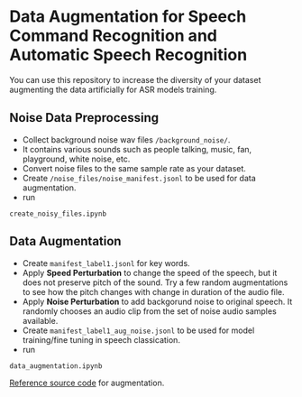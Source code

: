# Data Augmentation for Speech Command Recognition and Automatic Speech Recognition

You can use this repository to increase the diversity of your dataset augmenting the data artificially for ASR models training. 
 
## Noise Data Preprocessing 
- Collect background noise wav files `/background_noise/`. 
- It contains various sounds such as people talking, music, fan, playground, white noise, etc.
- Convert noise files to the same sample rate as your dataset.
- Create `/noise_files/noise_manifest.jsonl` to be used for data augmentation.
- run 
```
create_noisy_files.ipynb
```


##  Data Augmentation 
- Create `manifest_label1.jsonl` for key words.
- Apply **Speed Perturbation** to change the speed of the speech, but it does not preserve pitch of the sound. Try a few random augmentations to see how the pitch changes with change in duration of the audio file.
- Apply **Noise Perturbation** to add backgorund noise to original speech. It randomly chooses an audio clip from the set of noise audio samples available.
- Create `manifest_label1_aug_noise.jsonl` to be used for model training/fine tuning in speech classication.
- run 
```
data_augmentation.ipynb
```

[Reference source code](https://colab.research.google.com/github/NVIDIA/NeMo/blob/v1.0.0b2/tutorials/asr/05_Online_Noise_Augmentation.ipynb#scrollTo=zV9ypBqz7V9a) for augmentation.
